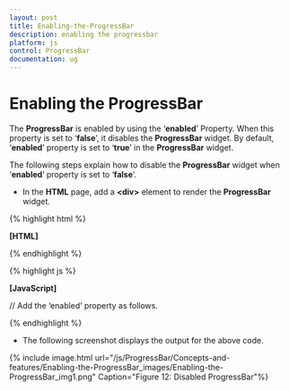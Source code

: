 ```yaml
---
layout: post
title: Enabling-the-ProgressBar
description: enabling the progressbar
platform: js
control: ProgressBar
documentation: ug
---
```


# Enabling the ProgressBar

The **ProgressBar** is enabled by using the ‘**enabled**’ Property. When this property is set to ‘**false**’, it disables the **ProgressBar** widget. By default, ‘**enabled**’ property is set to ‘**true**’ in the **ProgressBar** widget.

The following steps explain how to disable the **ProgressBar** widget when ‘**enabled**’ property is set to ‘**false**’.

* In the **HTML** page, add a **&lt;div&gt;** element to render the **ProgressBar** widget.

{% highlight html %}

**[HTML]**
            <div class="control">
            <div id="progressbar"></div>
            </div>

{% endhighlight %}

{% highlight js %}

**[JavaScript]**

// Add the ‘enabled’ property as follows.
<script type="text/javascript">
    $(function () {
//Declaration.
        $("#Progrssbar").ejProgressBar({
            enabled: false,
            value: 40,
            width: 500,
            height: 40
        });
        var progress = $("#progressbar").data("ejProgressBar");
        progress.setModel({ text: progress.getValue() + " %" });

    });

</script>

{% endhighlight %}

* The following screenshot displays the output for the above code.

{% include image.html url="/js/ProgressBar/Concepts-and-features/Enabling-the-ProgressBar_images/Enabling-the-ProgressBar_img1.png" Caption="Figure 12: Disabled ProgressBar"%}

